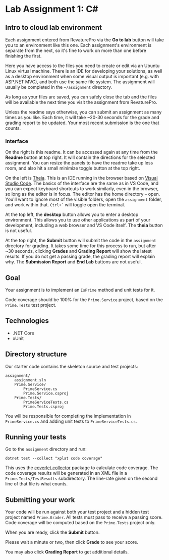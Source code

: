 <header>

<link rel="stylesheet" href="https://use.fontawesome.com/releases/v5.5.0/css/all.css">
<link rel="stylesheet" href="https://maxcdn.bootstrapcdn.com/bootstrap/3.3.7/css/bootstrap.min.css">
<link rel="stylesheet" href="https://bootswatch.com/4/cerulean/bootstrap.css" media="screen">
<link rel="stylesheet" href="https://bootswatch.com/_assets/css/custom.min.css">
<link rel="stylesheet" href="./vocareum.css">

<!-- Latest compiled and minified JavaScript -->
<script src="https://maxcdn.bootstrapcdn.com/bootstrap/3.3.7/js/bootstrap.min.js" integrity="sha384-Tc5IQib027qvyjSMfHjOMaLkfuWVxZxUPnCJA7l2mCWNIpG9mGCD8wGNIcPD7Txa" crossorigin="anonymous"></script>

</header>

# Lab Assignment 1: C# #

## Intro to cloud lab environment

Each assignment entered from RevaturePro via the **Go to lab** button will take you to an environment like this one. Each assignment's environment is separate from the next, so it's fine to work on more than one before finishing the first.

Here you have access to the files you need to create or edit via an Ubuntu Linux virtual machine. There is an IDE for developing your solutions, as well as a desktop environment when some visual output is important (e.g. with ASP.NET MVC), and both use the same file system. The assignment will usually be completed in the `~/assignment` directory.

As long as your files are saved, you can safely close the tab and the files will be available the next time you visit the assignment from RevaturePro.

Unless the readme says otherwise, you can submit an assignment as many times as you like. Each time, it will take ~20-30 seconds for the grade and grading report to be updated. Your most recent submission is the one that counts.

### Interface

On the right is this readme. It can be accessed again at any time from the **Readme** button at top right. It will contain the directions for the selected assignment. You can resize the panels to have the readme take up less room, and also hit a small minimize toggle button at the top right.

On the left is [Theia](https://theia-ide.org/). This is an IDE running in the browser based on [Visual Studio Code](https://code.visualstudio.com/). The basics of the interface are the same as in VS Code, and you can expect keyboard shortcuts to work similarly, even in the browser, so long as the editor is in focus. The editor has the home directory `~` open. You'll want to ignore most of the visible folders, open the `assignment` folder, and work within that. `` Ctrl+` `` will toggle open the terminal.

At the top left, the **desktop** button allows you to enter a desktop environment. This allows you to use other applications as part of your development, including a web browser and VS Code itself. The **theia** button is not useful.

At the top right, the **Submit** button will submit the code in the `assignment` directory for grading. It takes some time for this process to run, but after ~30 seconds, clicking **Grades** and **Grading Report** will show the latest results. If you do not get a passing grade, the grading report will explain why. The **Submission Report** and **End Lab** buttons are not useful.

## Goal

Your assignment is to implement an `IsPrime` method and unit tests for it.

Code coverage should be 100% for the `Prime.Service` project, based on the `Prime.Tests` test project.

## Technologies

- .NET Core
- xUnit

## Directory structure

Our starter code contains the skeleton source and test projects:
```
assignment/
    assignment.sln
    Prime.Service/
        PrimeService.cs
        Prime.Service.csproj
    Prime.Tests/
        PrimeServiceTests.cs
        Prime.Tests.csproj
```

You will be responsible for completing the implementation in `PrimeService.cs` and adding unit tests to `PrimeServiceTests.cs`.

## Running your tests

Go to the `assignment` directory and run:

```
dotnet test --collect "xplat code coverage"
```

This uses the [coverlet.collector](https://github.com/coverlet-coverage/coverlet) package to calculate code coverage. The code coverage results will be generated in an XML file in a `Prime.Tests/TestResults` subdirectory. The line-rate given on the second line of that file is what counts.

## Submitting your work

Your code will be run against both your test project and a hidden test project named `Prime.Grader`. All tests must pass to receive a passing score. Code coverage will be computed based on the `Prime.Tests` project only.

When you are ready, click the **Submit** button.

Please wait a minute or two, then click **Grade** to see your score.

You may also click **Grading Report** to get additional details.

